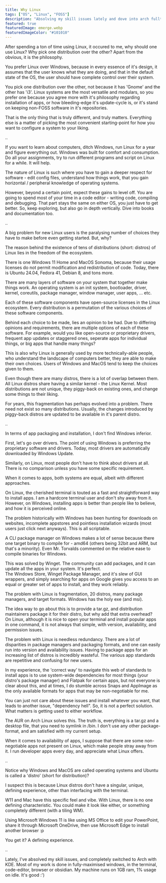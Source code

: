 ```yaml
---
title: Why Linux
tags: ["OS", "Linux", "FOSS"]
description: "Absolving my skill issues lately and dove into arch fulltime."
featured: true
featuredImage: emerge.webp
featuredImageColor: "#101010"
---
```


After spending a ton of time using Linux, it occured to me, why should one use Linux? Why pick one distribution over the other?
Apart from the obvious, it is the philosophy.  
  
  
You prefer Linux over Windows, because in every essence of it's design, it assumes that the user knows what they are doing, and that in the default state of the OS, the user should have complete control over their system.  

You pick one distribution over the other, not because it has 'Gnome' and the other has 'i3'. Linux systems are the most versatile and modulars, so you prefer one because you agree more with it's philosophy regarding installation of apps, or how bleeding-edge it's update-cycle is, or it's stand on keeping non-FOSS software in it's repositories.  

That is the only thing that is truly different, and truly matters. Everything else is a matter of picking the most convenient starting-point for how you want to configure a system to your liking.  
  
..  
  
If you want to learn about computers, ditch Windows, run Linux for a year and figure everything out. Windows was built for comfort and consumption. Do all your assignments, try to run different programs and script on Linux for a while. It will help.  

The nature of Linux is such where you have to gain a deeper respect for software - edit config files, understand how things work, that you gain horizontal / peripheral knowledge of operating systems.  

However, beyond a certain point, expect these gains to level off. You are going to spend most of your time in a code editor - writing code, compiling and debugging. That part stays the same on either OS, you just have to get better. So, keep exploring, but also go in depth vertically. Dive into books and documentation too.  
  
..
  
A big problem for new Linux users is the paralysing number of choices they have to make before even getting started. But, why?  

The reason behind the existence of tens of distributions (short: distros) of Linux lies in the freedom of the ecosystem.  

There is one Windows 11 Home and MacOS Sonoma, because their usage licenses do not permit modification and redistribution of code. Today, there is Ubuntu 24.04, Fedora 41, Debian 8, and tons more.  

There are many layers of software on your system that together make things work. An operating system is an init system, bootloader, driver, kernel, coreutils, package manager, window manager, user apps, ... etc.  

Each of these software components have open-source licenses in the Linux ecosystem. Every distribution is a permutation of the various choices of these software components.  

Behind each choice to be made, lies an opinion to be had. Due to differing opinions and requirements, there are multiple options of each of these software. For example, would you like open-source or proprietary drivers, frequent app updates or staggered ones, seperate apps for individual things, or big apps that handle many things?  

This is also why Linux is generally used by more technically-able people, who understand the landscape of computers better, they are able to make their own choices. Users of Windows and MacOS tend to keep the choices given to them.  

Even though there are many distros, there is a lot of overlap between them. All Linux distros share having a similar kernel - the Linux Kernel. Most distributions are not unique, they piggy-back on existing ones, and change some things to their liking.  

For years, this fragmentation has perhaps evolved into a problem. There need not exist so many distributions. Usually, the changes introduced by piggy-back distros are updated to be available in it's parent distro.  
  
..  
  
In terms of app packaging and installation, I don't find Windows inferior.  

First, let's go over drivers. The point of using Windows is preferring the proprietary software and drivers. Today, most drivers are automatically downloaded by Windows Update.  

Similarly, on Linux, most people don't have to think about drivers at all. There is no comparison unless you have some specific requirement.  

When it comes to apps, both systems are equal, albeit with different approaches.  

On Linux, the cherished terminal is touted as a fast and straightforward way to install apps. I am a hardcore terminal user and don't shy away from it. However, on Windows, installing apps is better than people like to believe, and how it is perceived online.  

The problem historically with Windows has been hunting for downloads on websites, incomplete appstores and pointless installation wizards (most users just click next anyways). This is all scriptable.  

A CLI package manager on Windows makes a lot of sense because there one target binary to compile for - amd64 (others being 32bit and ARM, but that's a minority). Even Mr. Torvalds commented on the relative ease to compile binaries for Windows.  

This was solved by Winget. The community can add packages, and it can update all the apps in your system. It's perfect.  
The Windows Store, Winget Package Manager, and it's slew of GUI wrappers, and simply searching for apps on Google gives you access to an equal or greater set of apps to install, and they work reliably.  

The problem with Linux is fragmentation, 20 distros, many package managers, and target formats. Windows has the holy exe (and msi).  

The idea way to go about this is to provide a tar.gz, and distribution maintainers package it for their distro, but why add that extra overhead?  
On Linux, although it is nice to open your terminal and install popular apps in one command, it is not always that simple, with version, availability, and permission issues.  

The problem with Linux is needless redundancy. There are a lot of disparities in package managers and packaging formats, and one can easily run into version and availability issues. Having to package apps for an increasing list of distros is incredibly wasteful. The various app standards are repetitive and confusing for new users.  

In my experience, the 'correct way' to navigate this web of standards to install apps is to use system-wide dependencies for most things (your distro's package manager) and Flatpak for certain apps, but not everyone is clear about this, and at times, I do stumble across Snaps and AppImage as the only available formats for apps that may be non-negotiable for me.  

You can just not care about these issues and install whatever you want, that leads to another issue, "dependency hell". So, it is not a perfect solution. What matters is getting used to either workflow.  

The AUR on Arch Linux solves this. The truth is, everything is a tar.gz and a desktop file, that you need to symlink in /bin. I don't use any other package-format, and am satisfied with my current setup.  

When it comes to availability of apps, I suppose that there are some non-negotiable apps not present on Linux, which make people stray away from it. I run developer apps every day, and appreciate what Linux offers.  
  
..  
  
Notice why Windows and MacOS are called operating systems and Ubuntu is called a 'distro' (short for distribution)?  

I suspect this is because Linux distros don't have a singular, unique, defining experience, other than interfacing with the terminal.  

W11 and Mac have this specific feel and vibe. With Linux, there is no one defining characteristic. You could make it look like either, or something completely different (with a tiling WM).  

Using Microsoft Windows 11 is like using MS Office to edit your PowerPoint, share it through Microsoft OneDrive, then use Microsoft Edge to install another browser :p  


You get it? A defining experience.  
  
..  
  
Lately, I've absolved my skill issues, and completely switched to Arch with KDE. Most of my work is done in fully-maximised windows, in the terminal, code-editor, browser or obsidian. My machine runs on 1GB ram, 1% usage on idle. It's good :')